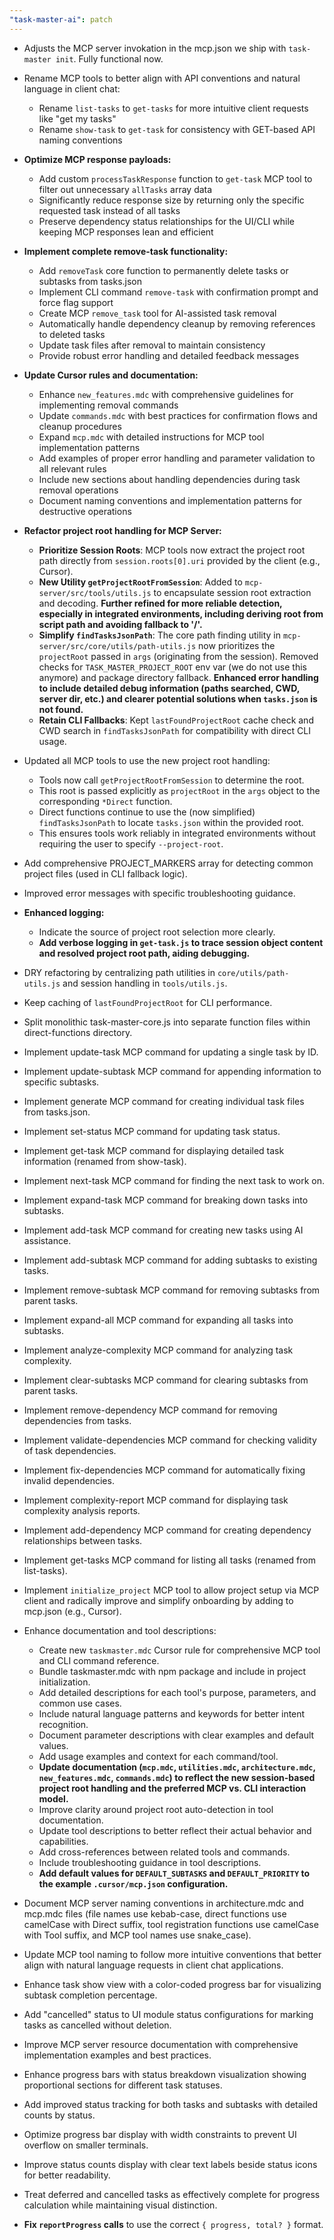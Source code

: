 ```yaml
---
"task-master-ai": patch
---
```


- Adjusts the MCP server invokation in the mcp.json we ship with `task-master init`. Fully functional now.

- Rename MCP tools to better align with API conventions and natural language in client chat:
  - Rename `list-tasks` to `get-tasks` for more intuitive client requests like "get my tasks"
  - Rename `show-task` to `get-task` for consistency with GET-based API naming conventions

- **Optimize MCP response payloads:**
  - Add custom `processTaskResponse` function to `get-task` MCP tool to filter out unnecessary `allTasks` array data
  - Significantly reduce response size by returning only the specific requested task instead of all tasks
  - Preserve dependency status relationships for the UI/CLI while keeping MCP responses lean and efficient

- **Implement complete remove-task functionality:**
  - Add `removeTask` core function to permanently delete tasks or subtasks from tasks.json
  - Implement CLI command `remove-task` with confirmation prompt and force flag support
  - Create MCP `remove_task` tool for AI-assisted task removal
  - Automatically handle dependency cleanup by removing references to deleted tasks
  - Update task files after removal to maintain consistency
  - Provide robust error handling and detailed feedback messages

- **Update Cursor rules and documentation:**
  - Enhance `new_features.mdc` with comprehensive guidelines for implementing removal commands
  - Update `commands.mdc` with best practices for confirmation flows and cleanup procedures
  - Expand `mcp.mdc` with detailed instructions for MCP tool implementation patterns
  - Add examples of proper error handling and parameter validation to all relevant rules
  - Include new sections about handling dependencies during task removal operations
  - Document naming conventions and implementation patterns for destructive operations

- **Refactor project root handling for MCP Server:**
  - **Prioritize Session Roots**: MCP tools now extract the project root path directly from `session.roots[0].uri` provided by the client (e.g., Cursor).
  - **New Utility `getProjectRootFromSession`**: Added to `mcp-server/src/tools/utils.js` to encapsulate session root extraction and decoding. **Further refined for more reliable detection, especially in integrated environments, including deriving root from script path and avoiding fallback to '/'.**
  - **Simplify `findTasksJsonPath`**: The core path finding utility in `mcp-server/src/core/utils/path-utils.js` now prioritizes the `projectRoot` passed in `args` (originating from the session). Removed checks for `TASK_MASTER_PROJECT_ROOT` env var (we do not use this anymore) and package directory fallback. **Enhanced error handling to include detailed debug information (paths searched, CWD, server dir, etc.) and clearer potential solutions when `tasks.json` is not found.**
  - **Retain CLI Fallbacks**: Kept `lastFoundProjectRoot` cache check and CWD search in `findTasksJsonPath` for compatibility with direct CLI usage.

- Updated all MCP tools to use the new project root handling:
  - Tools now call `getProjectRootFromSession` to determine the root.
  - This root is passed explicitly as `projectRoot` in the `args` object to the corresponding `*Direct` function.
  - Direct functions continue to use the (now simplified) `findTasksJsonPath` to locate `tasks.json` within the provided root.
  - This ensures tools work reliably in integrated environments without requiring the user to specify `--project-root`.

- Add comprehensive PROJECT_MARKERS array for detecting common project files (used in CLI fallback logic).
- Improved error messages with specific troubleshooting guidance.
- **Enhanced logging:**
    - Indicate the source of project root selection more clearly.
    - **Add verbose logging in `get-task.js` to trace session object content and resolved project root path, aiding debugging.**

- DRY refactoring by centralizing path utilities in `core/utils/path-utils.js` and session handling in `tools/utils.js`.
- Keep caching of `lastFoundProjectRoot` for CLI performance.

- Split monolithic task-master-core.js into separate function files within direct-functions directory.
- Implement update-task MCP command for updating a single task by ID.
- Implement update-subtask MCP command for appending information to specific subtasks.
- Implement generate MCP command for creating individual task files from tasks.json.
- Implement set-status MCP command for updating task status.
- Implement get-task MCP command for displaying detailed task information (renamed from show-task).
- Implement next-task MCP command for finding the next task to work on.
- Implement expand-task MCP command for breaking down tasks into subtasks.
- Implement add-task MCP command for creating new tasks using AI assistance.
- Implement add-subtask MCP command for adding subtasks to existing tasks.
- Implement remove-subtask MCP command for removing subtasks from parent tasks.
- Implement expand-all MCP command for expanding all tasks into subtasks.
- Implement analyze-complexity MCP command for analyzing task complexity.
- Implement clear-subtasks MCP command for clearing subtasks from parent tasks.
- Implement remove-dependency MCP command for removing dependencies from tasks.
- Implement validate-dependencies MCP command for checking validity of task dependencies.
- Implement fix-dependencies MCP command for automatically fixing invalid dependencies.
- Implement complexity-report MCP command for displaying task complexity analysis reports.
- Implement add-dependency MCP command for creating dependency relationships between tasks.
- Implement get-tasks MCP command for listing all tasks (renamed from list-tasks).
- Implement `initialize_project` MCP tool to allow project setup via MCP client and radically improve and simplify onboarding by adding to mcp.json (e.g., Cursor).

- Enhance documentation and tool descriptions:
  - Create new `taskmaster.mdc` Cursor rule for comprehensive MCP tool and CLI command reference.
  - Bundle taskmaster.mdc with npm package and include in project initialization.
  - Add detailed descriptions for each tool's purpose, parameters, and common use cases.
  - Include natural language patterns and keywords for better intent recognition.
  - Document parameter descriptions with clear examples and default values.
  - Add usage examples and context for each command/tool.
  - **Update documentation (`mcp.mdc`, `utilities.mdc`, `architecture.mdc`, `new_features.mdc`, `commands.mdc`) to reflect the new session-based project root handling and the preferred MCP vs. CLI interaction model.**
  - Improve clarity around project root auto-detection in tool documentation.
  - Update tool descriptions to better reflect their actual behavior and capabilities.
  - Add cross-references between related tools and commands.
  - Include troubleshooting guidance in tool descriptions.
  - **Add default values for `DEFAULT_SUBTASKS` and `DEFAULT_PRIORITY` to the example `.cursor/mcp.json` configuration.**

- Document MCP server naming conventions in architecture.mdc and mcp.mdc files (file names use kebab-case, direct functions use camelCase with Direct suffix, tool registration functions use camelCase with Tool suffix, and MCP tool names use snake_case).
- Update MCP tool naming to follow more intuitive conventions that better align with natural language requests in client chat applications.
- Enhance task show view with a color-coded progress bar for visualizing subtask completion percentage.
- Add "cancelled" status to UI module status configurations for marking tasks as cancelled without deletion.
- Improve MCP server resource documentation with comprehensive implementation examples and best practices.
- Enhance progress bars with status breakdown visualization showing proportional sections for different task statuses.
- Add improved status tracking for both tasks and subtasks with detailed counts by status.
- Optimize progress bar display with width constraints to prevent UI overflow on smaller terminals.
- Improve status counts display with clear text labels beside status icons for better readability.
- Treat deferred and cancelled tasks as effectively complete for progress calculation while maintaining visual distinction.
- **Fix `reportProgress` calls** to use the correct `{ progress, total? }` format.
